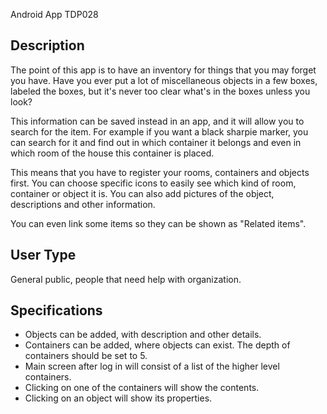 Android App TDP028

Description
---------------

The point of this app is to have an inventory for things that you may forget you have. Have you ever put a lot of miscellaneous objects in a few boxes, labeled the boxes, but it's never too clear what's in the boxes unless you look?

This information can be saved instead in an app, and it will allow you to search for the item. For example if you want a black sharpie marker, you can search for it and find out in which container it belongs and even in which room of the house this container is placed.

This means that you have to register your rooms, containers and objects first. You can choose specific icons to easily see which kind of room, container or object it is. You can also add pictures of the object, descriptions and other information.

You can even link some items so they can be shown as "Related items". 


User Type
-----------

General public, people that need help with organization.


Specifications
-------------
* Objects can be added, with description and other details.
* Containers can be added, where objects can exist. The depth of containers should be set to 5.
* Main screen after log in will consist of a list of the higher level containers.
* Clicking on one of the containers will show the contents.
* Clicking on an object will show its properties.

